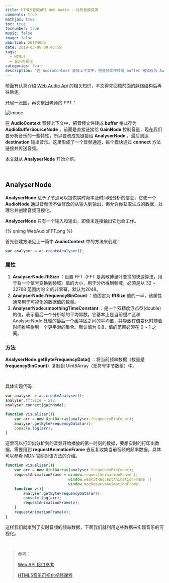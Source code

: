 ```yaml
---
title: HTML5音频API Web Audio - 分析音频资源
comments: true
mathjax: true
toc: true
tocnumber: true
music: false
image: false
abbrlink: 26f946b3
date: 2019-03-08 09:43:59
tags:
  - HTML5
  - 音乐可视化
categories: learn
description: '在 AudioContext 音频上下文中，把音频文件转成 buffer 格式存为 AudioBufferSourceNode ，前面是直接链接给 GainNode 控制音量，现在我们要分析音乐的一些特性，所以要改成先链接给 AnalyserNode ，最后到达 destination 输出音乐。这里形成了一个音频通道，每个模块通过 connect 方法链接并传送音频。<br>本文就从 AnalyserNode 开始介绍。'
---
```




前面有认真介绍 [Web Audio Api](https://hushhw.cn/posts/learn/908137cb.html) 的相关知识，本文得先回顾前面的脉络结构后再往后走。

开局一张图，再次祭出老师的 PPT：

![imooc](https://qn.hushhw.cn/images/Snipaste_2019-03-06_20-33-24.png)



在 **AudioContext** 音频上下文中，把音频文件转成 **buffer** 格式存为 **AudioBufferSourceNode** ，前面是直接链接给 **GainNode** 控制音量，现在我们要分析音乐的一些特性，所以要改成先链接给 **AnalyserNode** ，最后到达 **destination** 输出音乐。这里形成了一个音频通道，每个模块通过 **connect** 方法链接并传送音频。

本文就从 **AnalyserNode** 开始介绍。

​              

## AnalyserNode

**AnalyserNode** 赋予了节点可以提供实时频率及时间域分析的信息，它使一个 **AudioNode** 通过音频流不做修改的从输入到输出，但允许你获取生成的数据，处理它并创建音频可视化。

**AnalyzerNode** 只有一个输入和输出，即使未连接输出它也会工作。

{% qnimg WebAudioFFT.png %}

首先创建方法见上一篇中 **AudioContext** 中的方法来创建：

```javascript
var analyser = ac.createAnalyser();
```

### 属性

1. **AnalyserNode.fftSize** ：设置 FFT（FFT 是离散傅里叶变换的快速算法，用于将一个信号变换到频域）值的大小，用于分析得到频域，必须是从 32 ~ 32768 范围内的 2 的非零幂，默认为2048。
2. **AnalyserNode.frequencyBinCount** ：值固定为 **fftSize** 值的一半，该属性通常用于可视化的数据值的数量。
3. **AnalyserNode.smoothingTimeConstant** ：是一个双精度浮点型(double)的值，表示最后一个分析帧的平均常数。它基本上是当前缓冲区和 AnalyserNode 处理的最后一个缓冲区之间的平均值，并导致在值变化时随着时间推移得到一个更平滑的集合。默认值为 0.8，值的范围必须在  0 ~ 1 之间。

### 方法

**AnalyserNode.getByteFrequencyData()** ：将当前频率数据（数量是 **frequencyBinCount**）复制到 Uint8Array（无符号字节数组）中。

​               

具体实现代码：

```javascript
var analyser = ac.createAnalyser();
analyser.fftSize = 512;
analyser.connect(gainNode);

function visualizer(){
    var arr = new Uint8Array(analyser.frequencyBinCount);
    analyser.getByteFrequencyData(arr);
    console.log(arr); 
}
```

这里可以打印出分析到的音频开始播放的第一时刻的数据，要想实时的打印出数据，需要用到 **requestAnimationFrame** 去反复收集当前音频的频率数据，具体可以参看 [MDN](https://developer.mozilla.org/zh-CN/docs/Web/API/Window/requestAnimationFrame) 官网对该方法的介绍。

```javascript
function visualizer(){
    var arr = new Uint8Array(analyser.frequencyBinCount);
    requestAnimationFrame = window.requestAnimationFrame ||
                            window.webkitRequestAnimationFrame ||
                            window.mozRequestAnimationFrame;
    function v(){
        analyser.getByteFrequencyData(arr);
        console.log(arr);
        requestAnimationFrame(v);
    }
    requestAnimationFrame(v);
}
```

这样我们就拿到了实时音频的频率数据，下面我们就利用这些数据来实现音乐的可视化。

​            

> 参考：
>
> [Web API 接口参考](https://developer.mozilla.org/zh-CN/docs/Web/API)
>
> [HTML5音乐可视化视频课程](https://www.imooc.com/learn/299)

